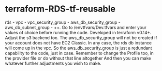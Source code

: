 # terraform-RDS-tf-reusable
rds - vpc - vpc_security_group - aws_db_security_group - aws_db_subnet_group - ++.
Go to /envtfvars/Dev.tfvars and enter your values of choice before running the code. Developed in terraform v0.14+.
Adjust the s3 backend too.
The aws_db_security_group will not be created if your account does not have EC2 Classic. In any case, the rds db instance will come up in the vpc. So the aws_db_security_group is just a redundant capability to the code, just in case.
Remember to change the Profile too, in the provider file or do without that line altogether
And then you can make whatever further adjustments you wish to make.
